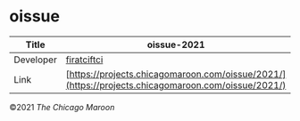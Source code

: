 # oissue

| Title | oissue-2021 |
|-|-|
| Developer    | [firatciftci](mailto:firatciftci@uchicago.edu) |
| Link | [https://projects.chicagomaroon.com/oissue/2021/](https://projects.chicagomaroon.com/oissue/2021/) |


©2021 *The Chicago Maroon*